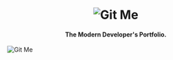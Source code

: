 <h1 align="center">
  <br>
  <img src="https://i.imgur.com/YDxvtZ8.png" alt="Git Me" />
</h1>

<h4 align="center">The Modern Developer's Portfolio.</h4>
<img src="https://i.imgur.com/GlbKkPS.png" alt="Git Me" />
